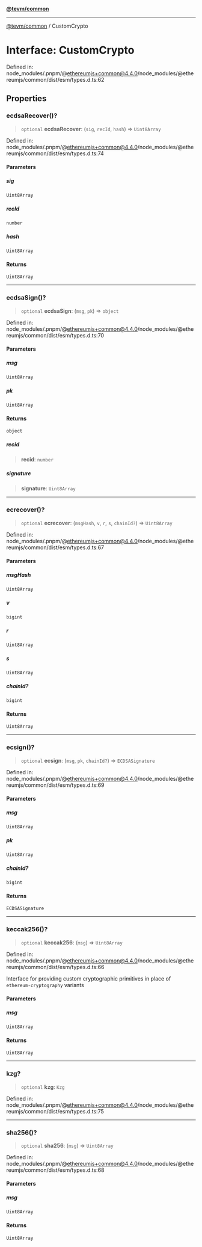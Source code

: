 [**@tevm/common**](../README.md)

***

[@tevm/common](../globals.md) / CustomCrypto

# Interface: CustomCrypto

Defined in: node\_modules/.pnpm/@ethereumjs+common@4.4.0/node\_modules/@ethereumjs/common/dist/esm/types.d.ts:62

## Properties

### ecdsaRecover()?

> `optional` **ecdsaRecover**: (`sig`, `recId`, `hash`) => `Uint8Array`

Defined in: node\_modules/.pnpm/@ethereumjs+common@4.4.0/node\_modules/@ethereumjs/common/dist/esm/types.d.ts:74

#### Parameters

##### sig

`Uint8Array`

##### recId

`number`

##### hash

`Uint8Array`

#### Returns

`Uint8Array`

***

### ecdsaSign()?

> `optional` **ecdsaSign**: (`msg`, `pk`) => `object`

Defined in: node\_modules/.pnpm/@ethereumjs+common@4.4.0/node\_modules/@ethereumjs/common/dist/esm/types.d.ts:70

#### Parameters

##### msg

`Uint8Array`

##### pk

`Uint8Array`

#### Returns

`object`

##### recid

> **recid**: `number`

##### signature

> **signature**: `Uint8Array`

***

### ecrecover()?

> `optional` **ecrecover**: (`msgHash`, `v`, `r`, `s`, `chainId?`) => `Uint8Array`

Defined in: node\_modules/.pnpm/@ethereumjs+common@4.4.0/node\_modules/@ethereumjs/common/dist/esm/types.d.ts:67

#### Parameters

##### msgHash

`Uint8Array`

##### v

`bigint`

##### r

`Uint8Array`

##### s

`Uint8Array`

##### chainId?

`bigint`

#### Returns

`Uint8Array`

***

### ecsign()?

> `optional` **ecsign**: (`msg`, `pk`, `chainId?`) => `ECDSASignature`

Defined in: node\_modules/.pnpm/@ethereumjs+common@4.4.0/node\_modules/@ethereumjs/common/dist/esm/types.d.ts:69

#### Parameters

##### msg

`Uint8Array`

##### pk

`Uint8Array`

##### chainId?

`bigint`

#### Returns

`ECDSASignature`

***

### keccak256()?

> `optional` **keccak256**: (`msg`) => `Uint8Array`

Defined in: node\_modules/.pnpm/@ethereumjs+common@4.4.0/node\_modules/@ethereumjs/common/dist/esm/types.d.ts:66

Interface for providing custom cryptographic primitives in place of `ethereum-cryptography` variants

#### Parameters

##### msg

`Uint8Array`

#### Returns

`Uint8Array`

***

### kzg?

> `optional` **kzg**: `Kzg`

Defined in: node\_modules/.pnpm/@ethereumjs+common@4.4.0/node\_modules/@ethereumjs/common/dist/esm/types.d.ts:75

***

### sha256()?

> `optional` **sha256**: (`msg`) => `Uint8Array`

Defined in: node\_modules/.pnpm/@ethereumjs+common@4.4.0/node\_modules/@ethereumjs/common/dist/esm/types.d.ts:68

#### Parameters

##### msg

`Uint8Array`

#### Returns

`Uint8Array`
